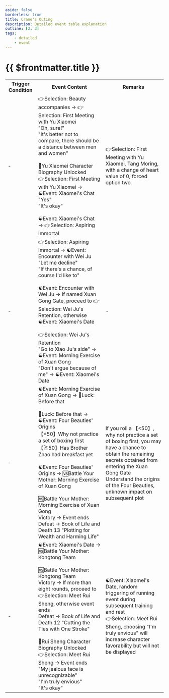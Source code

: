 ```yaml
---
aside: false
borderless: true
title: Crane's Outing
description: Detailed event table explanation
outline: [2, 3]
tags:
    - detailed
    - event
---
```


# {{ $frontmatter.title }}

<Table class="timeline-table">
    <tr class="timeline-header">
        <th>Trigger Condition</th>
        <th>Event Content</th>
        <th>Remarks</th>
    </tr>
	<tr>
		<td>-</td>
		<td>
			👉Selection: Beauty accompanies → 👉Selection: First Meeting with Yu Xiaomei <br>
			<span title="Personality+1, Yu Xiaomei+1, Affection+5">"Oh, sure!"</span> <br>
			<span title="Change of heart-1">"It's better not to compare, there should be a distance between men and women"</span>  <br>
			<br>
			📖Yu Xiaomei Character Biography Unlocked<br>
			👉Selection: First Meeting with Yu Xiaomei → ☯Event: Xiaomei's Chat<br>
			<span title="Yu Xiaomei+1, Affection+30, Change of heart+3">"Yes"</span> <br>
			<span title="Cultivation+1, Yu Xiaomei+2">"It's okay"</span>  <br>
			<br>
			<span title="
Named Flying Gate: Yu Xiaomei+2
Bold and Generous: Yu Xiaomei+1
			">☯Event: Xiaomei's Chat → 👉Selection: Aspiring Immortal</span> <br>
		</td>
		<td>👉Selection: First Meeting with Yu Xiaomei, Tang Moring, with a change of heart value of 0, forced option two</td>
	</tr>
	<tr>
		<td>-</td>
		<td>
			👉Selection: Aspiring Immortal → ☯Event: Encounter with Wei Ju <br>
			<span title="Affection-5">"Let me decline"</span> <br>
			<span title="Affection-5">"If there's a chance, of course I'd like to"</span>  <br>
			<br>
			<span title="
Bold and Generous<60: Personality-1, Cultivation+1
Bold and Generous≧60: Personality+1, Yu Xiaomei+1
			">☯Event: Encounter with Wei Ju → If named Xuan Gong Gate, proceed to 👉Selection: Wei Ju's Retention, otherwise ☯Event: Xiaomei's Date</span> <br>
			<br>
			👉Selection: Wei Ju's Retention <br>
			"Go to Xiao Ju's side" → ☯Event: Morning Exercise of Xuan Gong  <br>
			<span title="Oratory+1, Morality-1, Cultivation-1, Personality+1, Reputation-2, Yu Xiaomei+1, Wei Ju+1">"Don't argue because of me" → ☯Event: Xiaomei's Date</span>  <br>
		</td>
		<td>-</td>
	</tr>
	<tr>
		<td>-</td>
		<td>
			<span title="Cultivation≧60: Bold and Generous-1, Wei Ju+1">☯Event: Morning Exercise of Xuan Gong → 🎲Luck: Before that</span> <br>
			<br>
			<span title="Maximum 70, Positive correction of Wei Ju's favorability">🎲Luck: Before that → ☯Event: Four Beauties' Origins</span> <br>
			<span title="
Entry Secret LV<1, Morality≦60, Bold and Generous≦60: Oratory+1, Personality-1, Wei Ju+2
Entry Secret LV<1, Cultivation >40: Wei Ju+1
Entry Secret LV≧1: Martial Arts+2, Choose one of the remaining Entry Secrets
Entry Secret LV≧4: Bold and Generous+2, Affection+20, Choose one of the remaining Entry Secrets
			">【<50】Why not practice a set of boxing first</span> <br>
			<span title="
Cultivation>40: Wei Ju+1
Bold and Generous≧80: Bold and Generous+1, Wei Ju-2, Affection+10
Bold and Generous<80: Wei Ju+2
Cultivation+2, Affection+20
			">【≧50】Has Brother Zhao had breakfast yet</span> <br>
			<br>
			<span title="Bold and Generous check≧60: Wei Ju+1">☯Event: Four Beauties' Origins → 🆚Battle Your Mother: Morning Exercise of Xuan Gong</span> <br>
			<br>
			🆚Battle Your Mother: Morning Exercise of Xuan Gong <br>
			<span title="Martial Arts+4">Victory → Event ends</span> <br>
			Defeat → Book of Life and Death 13 "Plotting for Wealth and Harming Life" <br>
		</td>
		<td>
			If you roll a 【<50】, why not practice a set of boxing first, you may have a chance to obtain the remaining secrets obtained from entering the Xuan Gong Gate <br>
			Understand the origins of the Four Beauties, unknown impact on subsequent plot <br>
		</td>
	</tr>
	<tr>
		<td>-</td>
		<td>
			<span title="Affection+10">☯Event: Xiaomei's Date → 🆚Battle Your Mother: Kongtong Team</span> <br>
			<br>
			<span title="Change of heart+2">🆚Battle Your Mother: Kongtong Team</span> <br>
			<span title="Within eight rounds: Personality+1, Reputation+1, Affection+30">Victory → If more than eight rounds, proceed to 👉Selection: Meet Rui Sheng, otherwise event ends</span> <br>
			Defeat → Book of Life and Death 12 "Cutting the Ties with One Stroke" <br>
			<br>
			📖Rui Sheng Character Biography Unlocked<br>
			👉Selection: Meet Rui Sheng → Event ends <br>
			<span title="Morality-1, Affection-10, Change of heart+4">"My jealous face is unrecognizable"</span>  <br>
			<span title="Bold and Generous+1, Rui Sheng+1, Change of heart-1">"I'm truly envious"</span>  <br>
			<span title="
Morality+1, Cultivation+2, Bold and Generous-1
Knowledge≧45: Blessing+1, Rui Xing+1
			">"It's okay"</span>  <br>
		</td>
		<td>
			☯Event: Xiaomei's Date, random triggering of running event during subsequent training and rest <br>
			👉Selection: Meet Rui Sheng, choosing "I'm truly envious" will increase character favorability but will not be displayed <br>
		</td>
	</tr>
</table>